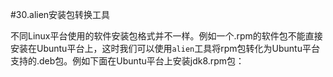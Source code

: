 #30.alien安装包转换工具

不同Linux平台使用的软件安装包格式并不一样。例如一个.rpm的软件包不能直接安装在Ubuntu平台上，这时我们可以使用`alien`工具将rpm包转化为Ubuntu平台支持的.deb包。例如下面在Ubuntu平台上安装jdk8.rpm包：

```

```
